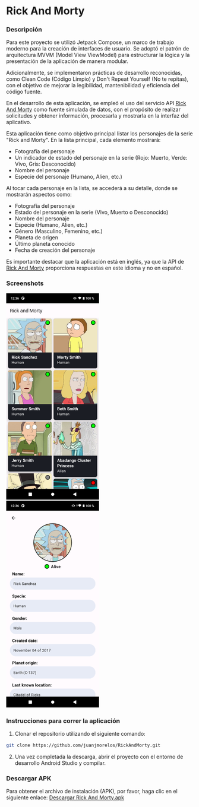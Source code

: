 # Rick And Morty
### Descripción
Para este proyecto se utilizó Jetpack Compose, un marco de trabajo moderno para la creación de interfaces de usuario. Se adoptó el patrón de arquitectura MVVM (Model View ViewModel) para estructurar la lógica y la presentación de la aplicación de manera modular.

Adicionalmente, se implementaron prácticas de desarrollo reconocidas, como Clean Code (Código Limpio) y Don't Repeat Yourself (No te repitas), con el objetivo de mejorar la legibilidad, mantenibilidad y eficiencia del código fuente.

En el desarrollo de esta aplicación, se empleó el uso del servicio API [Rick And Morty](https://rickandmortyapi.com) como fuente simulada de datos, con el propósito de realizar solicitudes y obtener información, procesarla y mostrarla en la interfaz del aplicativo.

Esta aplicación tiene como objetivo principal listar los personajes de la serie "Rick and Morty". En la lista principal, cada elemento mostrará:
- Fotografía del personaje
- Un indicador de estado del personaje en la serie (Rojo: Muerto, Verde: Vivo, Gris: Desconocido)
- Nombre del personaje
- Especie del personaje (Humano, Alien, etc.)

Al tocar cada personaje en la lista, se accederá a su detalle, donde se mostrarán aspectos como:
- Fotografía del personaje
- Estado del personaje en la serie (Vivo, Muerto o Desconocido)
- Nombre del personaje
- Especie (Humano, Alien, etc.) 
- Género (Masculino, Femenino, etc.)
- Planeta de origen
- Último planeta conocido
- Fecha de creación del personaje

Es importante destacar que la aplicación está en inglés, ya que la API de [Rick And Morty](https://rickandmortyapi.com) proporciona respuestas en este idioma y no en español.

### Screenshots
<img src="extras/screenshots/lista.png" alt="Lista" width="250"/>&nbsp;&nbsp;&nbsp;&nbsp;<img src="extras/screenshots/detalle.png" alt="Detalle" width="250"/>

### Instrucciones para correr la aplicación
1. Clonar el repositorio utilizando el siguiente comando:
```bash
git clone https://github.com/juanjmorelos/RickAndMorty.git
```
2. Una vez completada la descarga, abrir el proyecto con el entorno de desarrollo Android Studio y compilar.

### Descargar APK
Para obtener el archivo de instalación (APK), por favor, haga clic en el siguiente enlace: [Descargar Rick And Morty.apk](https://github.com/juanjmorelos/RickAndMorty/raw/master/extras/jks%20y%20apk/Rick%20And%20Morty.apk)
